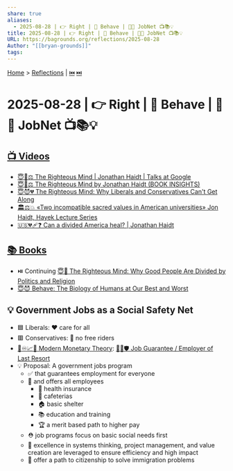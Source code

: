 ```yaml
---
share: true
aliases:
  - 2025-08-28 | 👉 Right | 🐒 Behave | 💼🛟 JobNet 📺📚💡
title: 2025-08-28 | 👉 Right | 🐒 Behave | 💼🛟 JobNet 📺📚💡
URL: https://bagrounds.org/reflections/2025-08-28
Author: "[[bryan-grounds]]"
tags:
---
```

[Home](../index.md) > [Reflections](./index.md) | [⏮️](./2025-08-27.md) [⏭️](./2025-08-29.md)  
# 2025-08-28 | 👉 Right | 🐒 Behave | 💼🛟 JobNet 📺📚💡  
## [📺 Videos](../videos/index.md)  
- [😇🧠⚖️ The Righteous Mind | Jonathan Haidt | Talks at Google](../videos/the-righteous-mind-jonathan-haidt-talks-at-google.md)  
- [😇🧠⚖️ The Righteous Mind by Jonathan Haidt (BOOK INSIGHTS)](../videos/the-righteous-mind-by-jonathan-haidt-book-insights.md)  
- [😇😈💔 The Righteous Mind: Why Liberals and Conservatives Can't Get Along](../videos/the-righteous-mind-why-liberals-and-conservatives-cant-get-along.md)  
- [🏛️⚖️💥 «Two incompatible sacred values in American universities» Jon Haidt, Hayek Lecture Series](../videos/two-incompatible-sacred-values-in-american-universities-jon-haidt-hayek-lecture-series.md)  
- [🇺🇸💔🩹❓ Can a divided America heal? | Jonathan Haidt](../videos/can-a-divided-america-heal-jonathan-haidt.md)  
  
## [📚 Books](../books/index.md)  
- ⏯️ Continuing [😇🧠 The Righteous Mind: Why Good People Are Divided by Politics and Religion](../books/the-righteous-mind.md)  
- [😇😈 Behave: The Biology of Humans at Our Best and Worst](../books/behave-the-biology-of-humans-at-our-best-and-worst.md)  
  
## 💡 Government Jobs as a Social Safety Net  
- 🟦 Liberals: ❤️ care for all  
- 🟥 Conservatives: 🚫 no free riders  
- [🏦♾️📈💸 Modern Monetary Theory](../topics/modern-monetary-theory.md): [🧑‍💼🛡️ Job Guarantee / Employer of Last Resort](../topics/job-guarantee-employer-of-last-resort.md)  
- 💡 Proposal: A government jobs program  
    - ✅ that guarantees employment for everyone  
    - 🤝 and offers all employees  
        - 🏥 health insurance  
        - 🍔 cafeterias  
        - 🏠 basic shelter  
        - 📚 education and training  
        - 🏆 a merit based path to higher pay  
    - ⛑️ job programs focus on basic social needs first  
    - 🥼 excellence in systems thinking, project management, and value creation are leveraged to ensure efficiency and high impact  
    - 🗽 offer a path to citizenship to solve immigration problems